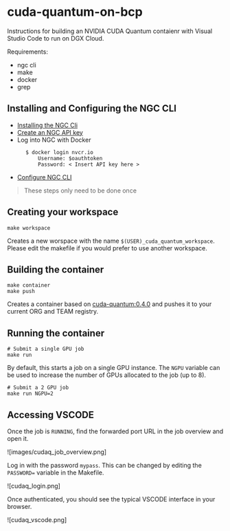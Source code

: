 # cuda-quantum-on-bcp

Instructions for building an NVIDIA CUDA Quantum contaienr with Visual Studio Code to run on DGX Cloud.

Requirements:
- ngc cli
- make
- docker
- grep

## Installing and Configuring the NGC CLI

- [Installing the NGC Cli](https://docs.nvidia.com/base-command-platform/user-guide/index.html#installing-ngc-cli)
- [Create an NGC API key](https://docs.nvidia.com/base-command-platform/user-guide/index.html#generating-api-key)
- Log into NGC with Docker
```
      $ docker login nvcr.io
          Username: $oauthtoken
          Password: < Insert API key here >
```
- [Configure NGC CLI](https://docs.nvidia.com/base-command-platform/user-guide/index.html#configuring-ngc-cli-for-use)

> These steps only need to be done once

## Creating your workspace

```
make workspace
```

Creates a new worspace with the name `$(USER)_cuda_quantum_workspace`.
Please edit the makefile if you would prefer to use another workspace.

## Building the container

```
make container
make push
```

Creates a container based on [cuda-quantum:0.4.0](https://catalog.ngc.nvidia.com/orgs/nvidia/containers/cuda-quantum) and pushes it to your current ORG and TEAM registry.

## Running the container

```
# Submit a single GPU job
make run
```

By default, this starts a job on a single GPU instance.
The `NGPU` variable can be used to increase the number of GPUs allocated to the job (up to 8).

```
# Submit a 2 GPU job
make run NGPU=2
```

## Accessing VSCODE

Once the job is `RUNNING`, find the forwarded port URL in the job overview and open it.

![images/cudaq_job_overview.png]

Log in with the password `mypass`. This can be changed by editing the `PASSWORD=` variable in the Makefile.

![cudaq_login.png]

Once authenticated, you should see the typical VSCODE interface in your browser.

![cudaq_vscode.png]
